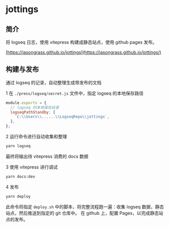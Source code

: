 # jottings

## 简介

将 logseq 日志，使用 vitepress 构建成静态站点，使用 github pages 发布。

[https://jasongrass.github.io/jottings](https://jasongrass.github.io/jottings/)

## 构建与发布

通过 logseq 的记录，自动整理生成带发布的文档

1 在 `./press/logseq/secret.js` 文件中，指定 logseq 的本地保存路径

```js
module.exports = {
  // logseq 的本地保存目录
  logseqPathStandby: [
    `C:\\Users\\......\\LogseqRepo\\jottings`,
  ],
};
```

2 运行命令进行自动收集和整理

```sh
yarn logseq
```

最终将输出待 vitepress 消费的 docs 数据

3 使用 vitepress 进行调试

```sh
yarn docs:dev
```

4 发布

```sh
yarn deploy
```

此命令将指定 `deploy.sh` 中的脚本，将完整流程跑一遍：收集 logseq 数据，静态站点，然后推送到指定的 git 仓库中。
在 github 上，配置 Pages，以完成静态站点的发布。
